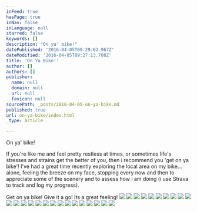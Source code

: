 ```yaml
---
inFeed: true
hasPage: true
inNav: false
inLanguage: null
starred: false
keywords: []
description: "On ya' bike!"
datePublished: '2016-04-05T09:29:02.967Z'
dateModified: '2016-04-05T09:27:13.708Z'
title: 'On Ya Bike!'
author: []
authors: []
publisher:
  name: null
  domain: null
  url: null
  favicon: null
sourcePath: _posts/2016-04-05-on-ya-bike.md
published: true
url: on-ya-bike/index.html
_type: Article

---
```

On ya' bike!

If you're like me and feel pretty restless at times, or sometimes life's stresses and strains get the better of you, then i recommend you 'get on ya bike'! I've had a great time recently exploring the local area on my bike... alone, feeling the breeze on my face, stopping every now and then to appreciate some of the scenery and to assess how i am doing (i use Strava to track and log my progress).

Get on ya bike! Give it a go! Its a great feeling!
![](https://the-grid-user-content.s3-us-west-2.amazonaws.com/52c16675-4392-4e26-ae52-2f3845a1395c.jpg)
![](https://the-grid-user-content.s3-us-west-2.amazonaws.com/e923bf6d-aac9-4c3c-9a2c-210b7e15fe0b.jpg)
![](https://the-grid-user-content.s3-us-west-2.amazonaws.com/efafaa24-52b3-4a2f-868e-7fb1e72e702c.jpg)
![](https://the-grid-user-content.s3-us-west-2.amazonaws.com/d44d9c31-0a05-4888-80a6-744a6186b44d.jpg)
![](https://the-grid-user-content.s3-us-west-2.amazonaws.com/8e2582cf-6969-4524-9acb-041c390c898f.jpg)
![](https://the-grid-user-content.s3-us-west-2.amazonaws.com/39eecd17-9a5d-45a3-b208-20ae9cfaac3f.jpg)
![](https://the-grid-user-content.s3-us-west-2.amazonaws.com/2933ec61-9028-43a3-9be3-a608dfe71b32.jpg)
![](https://the-grid-user-content.s3-us-west-2.amazonaws.com/71066e6d-647e-4042-8c91-45b1591c99c4.jpg)
![](https://the-grid-user-content.s3-us-west-2.amazonaws.com/7cb38de3-58a9-4765-a2f7-4a3a0cbfe332.jpg)
![](https://the-grid-user-content.s3-us-west-2.amazonaws.com/137ea00b-21d3-4ef7-8f00-31d16e355fad.jpg)
![](https://the-grid-user-content.s3-us-west-2.amazonaws.com/5b7be579-8d68-4e03-9284-816cbe7b6857.jpg)
![](https://the-grid-user-content.s3-us-west-2.amazonaws.com/0e75bd0f-d164-4da2-ac87-8376bb8ef71e.jpg)
![](https://the-grid-user-content.s3-us-west-2.amazonaws.com/3351b624-20da-4735-8c6e-7d7dbc8ea099.jpg)
![](https://the-grid-user-content.s3-us-west-2.amazonaws.com/50ddb6eb-e94b-4b65-834b-aa2e42e100f1.jpg)
![](https://the-grid-user-content.s3-us-west-2.amazonaws.com/e2e76544-90be-4da1-90cf-684709bd696b.jpg)
![](https://the-grid-user-content.s3-us-west-2.amazonaws.com/af1e47a9-b954-4dcc-a515-5a17821239cc.jpg)
![](https://the-grid-user-content.s3-us-west-2.amazonaws.com/c5db69a0-726b-4bf0-a191-ed29dac906db.jpg)
![](https://the-grid-user-content.s3-us-west-2.amazonaws.com/7139ab5b-26fc-4c08-9624-68888350824b.jpg)
![](https://the-grid-user-content.s3-us-west-2.amazonaws.com/a5c2bf7e-34cd-4396-985d-10f8b674f978.jpg)
![](https://the-grid-user-content.s3-us-west-2.amazonaws.com/f0405218-7521-4d62-b412-5f5afce91c1d.jpg)
![](https://the-grid-user-content.s3-us-west-2.amazonaws.com/e4a9dbf2-2468-431c-a422-3ea00b106a0d.jpg)
![](https://the-grid-user-content.s3-us-west-2.amazonaws.com/fab8b2da-a618-4bc0-b55c-3f82386818e1.jpg)
![](https://the-grid-user-content.s3-us-west-2.amazonaws.com/206b69c5-c5a7-4ec7-9593-f20be687c2d2.jpg)
![](https://the-grid-user-content.s3-us-west-2.amazonaws.com/7ade4cdb-97f9-46c3-adbb-4d6dc129c5b4.jpg)
![](https://the-grid-user-content.s3-us-west-2.amazonaws.com/66a899dc-9a9d-4bf8-8a7e-f2eac902e084.jpg)